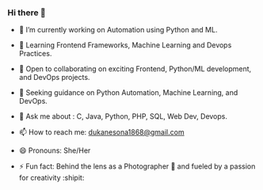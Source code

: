 ### Hi there 👋



- 🔭 I’m currently working on Automation using Python and ML.
  
- 🌱 Learning Frontend Frameworks, Machine Learning and Devops Practices.
 
- 👯 Open to collaborating on exciting Frontend, Python/ML development, and DevOps projects.
  
- 🤔 Seeking guidance on Python Automation, Machine Learning, and DevOps.
 
- 💬 Ask me about : C, Java, Python, PHP, SQL, Web Dev, Devops.
  
- 📫 How to reach me: dukanesona1868@gmail.com
  
- 😄 Pronouns: She/Her
  
- ⚡ Fun fact: Behind the lens as a Photographer 📸 and fueled by a passion for creativity :shipit:


  
